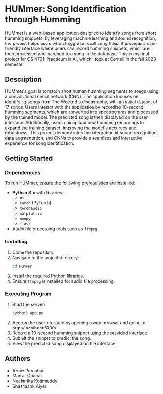 # HUMmer: Song Identification through Humming

HUMmer is a web-based application designed to identify songs from short humming snippets. By leveraging machine learning and sound recognition, the project helps users who struggle to recall song titles. It provides a user-friendly interface where users can record humming snippets, which are then processed and matched to a song in the database. This is my final project for CS 4701: Practicum in AI, which I took at Cornell in the fall 2023 semester. 

## Description

HUMmer's goal is to match short human humming segments to songs using a convolutional neural network (CNN). The application focuses on identifying songs from The Weeknd's discography, with an initial dataset of 17 songs. Users interact with the application by recording 10-second humming segments, which are converted into spectrograms and processed by the trained model. The predicted song is then displayed on the user interface. Additionally, users can upload new humming recordings to expand the training dataset, improving the model's accuracy and robustness. This project demonstrates the integration of sound recognition, data augmentation, and CNNs to provide a seamless and interactive experience for song identification.

## Getting Started

### Dependencies

To run HUMmer, ensure the following prerequisites are installed:
- **Python 3.x** with libraries:
  - `os`
  - `torch` (PyTorch)
  - `torchaudio`
  - `matplotlib`
  - `numpy`
  - `flask`
- Audio file processing tools such as `ffmpeg`

### Installing

1. Clone the repository.
2. Navigate to the project directory:
    ```bash
    cd HUMmer
3. Install the required Python libraries.
4. Ensure `ffmpeg` is installed for audio file processing.
   
### Executing Program
1. Start the server:
   ```bash
   python3 app.py
2. Access the user interface by opening a web browser and going to http://localhost:5000/.
3. Record a 10-second humming snippet using the provided interface.
4. Submit the snippet to predict the song.
5. View the predicted song displayed on the interface.

## Authors
* Arnav Parashar
* Manvir Chahal
* Neeharika Kotimreddy
* Shashaank Aiyer

